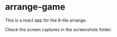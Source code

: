 # arrange-game

This is a react app for the 8-tile arrange.

Check the screen captures in the screenshots folder.
